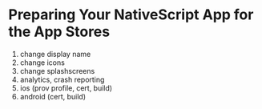# Preparing Your NativeScript App for the App Stores

1. change display name
2. change icons
3. change splashscreens
4. analytics, crash reporting
5. ios (prov profile, cert, build)
6. android (cert, build)